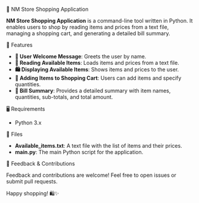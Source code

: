 🛒 NM Store Shopping Application

**NM Store Shopping Application** is a command-line tool written in Python. It enables users to shop by reading items and prices from a text file, managing a shopping cart, and generating a detailed bill summary.

🌟 Features

- **👋 User Welcome Message**: Greets the user by name.
- **📜 Reading Available Items**: Loads items and prices from a text file.
- **🛍️ Displaying Available Items**: Shows items and prices to the user.
- **🛒 Adding Items to Shopping Cart**: Users can add items and specify quantities.
- **🧾 Bill Summary**: Provides a detailed summary with item names, quantities, sub-totals, and total amount.

🖥️ Requirements

- Python 3.x

📂 Files

- **Available_items.txt**: A text file with the list of items and their prices.
- **main.py**: The main Python script for the application.


💬 Feedback & Contributions

Feedback and contributions are welcome! Feel free to open issues or submit pull requests.

Happy shopping! 🛍️✨
